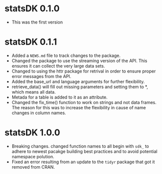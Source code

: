 # statsDK 0.1.0

* This was the first version

# statsDK 0.1.1
* Added a `NEWS.md` file to track changes to the package.
* Changed the package to use the streaming version of the API. This ensures it can collect the very large data sets.
* Changed to using the httr package for retrival in order to ensure proper error messages from the API.
* Added the base_url and language arguments for further flexibility.
* retrieve_data() will fill out missing parameters and setting them to *, which means all data.
* Metada for a table is added to it as an attribute.
* Changed the fix_time() function to work on strings and not data frames. The reason for this was to increase the flexibility in cause of name changes in column names.

# statsDK 1.0.0
* Breaking changes. changed function names to all begin with `sdk_` to adhere to newest pacakge building best practices and to avoid potential namespace polution.
* Fixed an error resulting from an update to the `tidyr` package that got it removed from CRAN.
